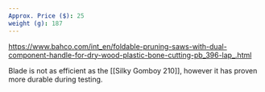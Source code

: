 ```yaml
---
Approx. Price ($): 25
weight (g): 187
---
```

https://www.bahco.com/int_en/foldable-pruning-saws-with-dual-component-handle-for-dry-wood-plastic-bone-cutting-pb_396-lap_.html

Blade is not as efficient as the [[Silky Gomboy 210]], however it has proven more durable during testing.